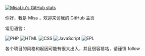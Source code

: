[![MisaLiu's GitHub stats](https://github-readme-stats.vercel.app/api?username=MisaLiu&show_icons=true&theme=dark)](https://github.com/anuraghazra/github-readme-stats)

你好，我是 Misa ，欢迎来访我的 GitHub 主页

常用语言：

![PHP](https://img.shields.io/static/v1?label=%20&message=PHP&logo=php&color=brightgreen) ![HTML](https://img.shields.io/static/v1?label=Language&message=HTML&color=brightgreen) ![CSS](https://img.shields.io/static/v1?label=Language&message=CSS&color=brightgreen) ![JavaScript](https://img.shields.io/static/v1?label=%20&message=JavaScript&logo=javascript&color=brightgreen) ![EPL](https://img.shields.io/static/v1?label=Language&message=EPL&color=brightgreen)

各个项目的风格和起因可能有很大出入，并且很容易咕，请谨慎 follow
